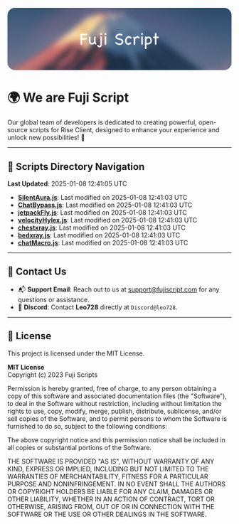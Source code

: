 ![Banner](.github/b.webp)

# 🌍 **We are Fuji Script**

Our global team of developers is dedicated to creating powerful, open-source scripts for Rise Client, designed to enhance your experience and unlock new possibilities! 🌟

---
<!-- SCRIPTS_NAVIGATION_START -->
## 📂 **Scripts Directory Navigation**

**Last Updated**: 2025-01-08 12:41:05 UTC

- **[SilentAura.js](scripts/SilentAura.js)**: Last modified on 2025-01-08 12:41:03 UTC
- **[ChatBypass.js](scripts/ChatBypass.js)**: Last modified on 2025-01-08 12:41:03 UTC
- **[jetpackFly.js](scripts/jetpackFly.js)**: Last modified on 2025-01-08 12:41:03 UTC
- **[velocityHylex.js](scripts/velocityHylex.js)**: Last modified on 2025-01-08 12:41:03 UTC
- **[chestxray.js](scripts/chestxray.js)**: Last modified on 2025-01-08 12:41:03 UTC
- **[bedxray.js](scripts/bedxray.js)**: Last modified on 2025-01-08 12:41:03 UTC
- **[chatMacro.js](scripts/chatMacro.js)**: Last modified on 2025-01-08 12:41:03 UTC

<!-- SCRIPTS_NAVIGATION_END -->

---

## 💬 **Contact Us**  
- 📬 **Support Email**: Reach out to us at [support@fujiscript.com](mailto:support@fujiscript.com) for any questions or assistance.  
- 💬 **Discord**: Contact **Leo728** directly at `Discord@leo728`.

---

## 📜 **License**

This project is licensed under the MIT License.  

**MIT License**  
Copyright (c) 2023 Fuji Scripts  

Permission is hereby granted, free of charge, to any person obtaining a copy of this software and associated documentation files (the "Software"), to deal in the Software without restriction, including without limitation the rights to use, copy, modify, merge, publish, distribute, sublicense, and/or sell copies of the Software, and to permit persons to whom the Software is furnished to do so, subject to the following conditions:  

The above copyright notice and this permission notice shall be included in all copies or substantial portions of the Software.  

THE SOFTWARE IS PROVIDED "AS IS", WITHOUT WARRANTY OF ANY KIND, EXPRESS OR IMPLIED, INCLUDING BUT NOT LIMITED TO THE WARRANTIES OF MERCHANTABILITY, FITNESS FOR A PARTICULAR PURPOSE AND NONINFRINGEMENT. IN NO EVENT SHALL THE AUTHORS OR COPYRIGHT HOLDERS BE LIABLE FOR ANY CLAIM, DAMAGES OR OTHER LIABILITY, WHETHER IN AN ACTION OF CONTRACT, TORT OR OTHERWISE, ARISING FROM, OUT OF OR IN CONNECTION WITH THE SOFTWARE OR THE USE OR OTHER DEALINGS IN THE SOFTWARE.  
